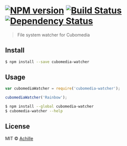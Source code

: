 #  [![NPM version][npm-image]][npm-url] [![Build Status][travis-image]][travis-url] [![Dependency Status][daviddm-image]][daviddm-url]

> File system watcher for Cubomedia


## Install

```sh
$ npm install --save cubomedia-watcher
```


## Usage

```js
var cubomediaWatcher = require('cubomedia-watcher');

cubomediaWatcher('Rainbow');
```

```sh
$ npm install --global cubomedia-watcher
$ cubomedia-watcher --help
```


## License

MIT © [Achille]()


[npm-image]: https://badge.fury.io/js/cubomedia-watcher.svg
[npm-url]: https://npmjs.org/package/cubomedia-watcher
[travis-image]: https://travis-ci.org/Akh0/cubomedia-watcher.svg?branch=master
[travis-url]: https://travis-ci.org/Akh0/cubomedia-watcher
[daviddm-image]: https://david-dm.org/Akh0/cubomedia-watcher.svg?theme=shields.io
[daviddm-url]: https://david-dm.org/Akh0/cubomedia-watcher
